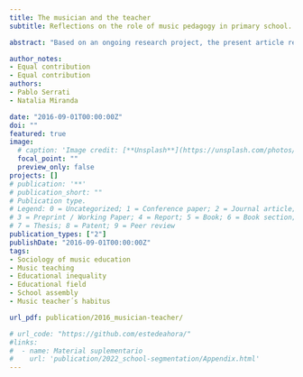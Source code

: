 ```yaml
---
title: The musician and the teacher
subtitle: Reflections on the role of music pedagogy in primary school. Research notes

abstract: "Based on an ongoing research project, the present article reflects on the educational actors´ representations of the music class´s role, and its place in the primary level educational structure (Buenos Aires, Argentina). From the analysis of the interviews, the ‘school assembly’ stands out as a structuring element of the music teaching practice. The article sustains the need to understand it as a cultural arbitrary. The ‘school assembly’ agglutinates and gives sense to the music teacher´s practice, constituting his habitus; while it limits the place of music education in the educational field. To end with, the article outlines some consequences, concerning: firstly, the social reproduction and the educational inequality; and secondly, the place of music education in the educational field."

author_notes:
- Equal contribution
- Equal contribution
authors:
- Pablo Serrati
- Natalia Miranda

date: "2016-09-01T00:00:00Z"
doi: ""
featured: true
image:
  # caption: 'Image credit: [**Unsplash**](https://unsplash.com/photos/jdD8gXaTZsc)'
  focal_point: ""
  preview_only: false
projects: []
# publication: '**'
# publication_short: ""
# Publication type.
# Legend: 0 = Uncategorized; 1 = Conference paper; 2 = Journal article;
# 3 = Preprint / Working Paper; 4 = Report; 5 = Book; 6 = Book section;
# 7 = Thesis; 8 = Patent; 9 = Peer review
publication_types: ["2"]
publishDate: "2016-09-01T00:00:00Z"
tags:
- Sociology of music education
- Music teaching
- Educational inequality
- Educational field
- School assembly
- Music teacher´s habitus

url_pdf: publication/2016_musician-teacher/

# url_code: "https://github.com/estedeahora/"
#links:
#  - name: Material suplementario
#    url: 'publication/2022_school-segmentation/Appendix.html'
---
```

